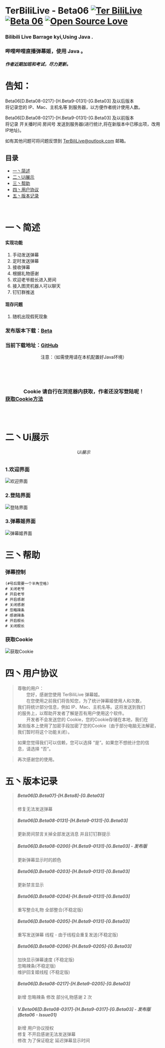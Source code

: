 # TerBiliLive - Beta06  [![Ter BiliLive](https://img.shields.io/badge/Ter-BiliLive-orange.svg)]() [![Beta 06](https://img.shields.io/badge/Beta-06-ff69b4.svg)]()  [![Open Source Love](https://badges.frapsoft.com/os/v2/open-source.svg?v=102)]()




### Bilibili Live Barrage kyi,Using Java .
### 哔哩哔哩直播弹幕姬，使用 Java 。  

##### 作者近期加班和考试，尽力更新。  

# 告知：
Beta06[D.Beta08-0217]-[H.Beta9-0131]-[G.Beta03] 及以后版本  
将记录您的 IP、Mac、主机名等 到服务器，以方便作者统计使用人数。 
 
Beta06[D.Beta08-0217]-[H.Beta9-0131]-[G.Beta03] 及以前版本  
将记录 开关播时间 房间号 发送到服务器(进行统计,将在新版本中已移出项，改用IP地址)。  

如有其他问题可将问题反馈到 TerBiliLive@outlook.com 邮箱。

## 目录
* [一丶简述](#一丶简述)
* [二丶Ui展示](#二丶Ui展示)
* [三丶帮助](#三丶帮助)
* [四丶用户协议](#四丶用户协议)
* [五丶版本记录](#五丶版本记录)

<br>

# 一丶简述

#### 实现功能
1. 手动发送弹幕
2. 定时发送弹幕
3. 接收弹幕
4. 根据礼物感谢
5. 欢迎老爷舰长进入房间
6. 接入图灵机器人可以聊天
7. 钉钉群推送

#### 现存问题
1. 随机出现假死现象

### 发布版本下载：[Beta](https://github.com/mxnter/TerBiliLive/releases)


### 当前下载地址：[GitHub](https://raw.githubusercontent.com/mxnter/TerBiliLive/master/out/artifacts/TerBiliLive_jar/TerBiliLive.jar)


<center>注意：（如需使用请在本机配置好Java环境）</center>

<br><br><br>

### <center>Cookie 请自行在浏览器内获取，作者还没写登陆呢！</center> [获取Cookie方法](#四丶帮助)

<br><br>
# 二丶Ui展示
###### <center>Ui展示</center>

### 1.欢迎界面
![欢迎界面](https://raw.githubusercontent.com/mxnter/TerBiliLive/master/MDImg/hi.png)

### 2.登陆界面
![登陆界面](https://raw.githubusercontent.com/mxnter/TerBiliLive/master/MDImg/dl.png)

### 3.弹幕姬界面
![弹幕姬界面](https://raw.githubusercontent.com/mxnter/TerBiliLive/master/MDImg/dmj.png)






# 三丶帮助

### 弹幕控制
```
(#号后需要一个半角空格)
# 关闭老爷
# 开启老爷
# 开启感谢
# 关闭感谢
# 忽略辣条
# 感谢辣条
# 开启舰长
# 关闭舰长
```

### 获取Cookie
![获取Cookie](https://raw.githubusercontent.com/mxnter/TerBiliLive/master/MDImg/getcookie.png)


# 四丶用户协议

>尊敬的用户：  
 　　您好，感谢您使用 TerBiliLive 弹幕姬。  
 　　在您使用之前我们将告知您，为了统计弹幕姬使用人和次数，  
 我们将统计部分信息，例如 IP、Mac、主机名等。这将发送到我们  
 的服务上，以帮助开发者了解是否有用户使用这个软件。  
 　　开发者不会发送您的 Cookie，您的Cookie存储在本地，我们在  
 某些版本上使用了加密手段加密了您的Cookie（由于部分电脑无法解密，  
 我们暂时将这个功能关闭）。  
 
 >如果您觉得我们可以信赖，您可以选择 “是”。如果您不想统计您的信  
 息，请选择 “否”。  
 
 >再次感谢您的使用。  

# 五丶版本记录

>##### Beta06[D.Beta07]-[H.Beta8]-[G.Beta03]  
> 修复无法发送弹幕

>##### Beta06[D.Beta08-0131]-[H.Beta9-0131]-[G.Beta03]  
> 更新房间禁言关掉全部发送消息 并且钉钉群提示

>##### Beta06[D.Beta08-0200]-[H.Beta9-0131]-[G.Beta03] - 发布版  
> 更新弹幕显示时的颜色

>##### Beta06[D.Beta08-0203]-[H.Beta9-0131]-[G.Beta03]  
> 更新禁言显示

>##### Beta06[D.Beta08-0204]-[H.Beta9-0131]-[G.Beta03]  
> 重写整合礼物 全部整合(不稳定版)

>##### Beta06[D.Beta08-0205]-[H.Beta9-0131]-[G.Beta03] 
> 重写发送弹幕 线程 - 由于线程会重复发送(不稳定版)

>##### Beta06[D.Beta08-0206]-[H.Beta9-0205]-[G.Beta03] 
> 加快显示弹幕速度 (不稳定版)  
> 忽略辣条(不稳定版)  
> 维护回复姬线程 (不稳定版)  

>##### Beta06[D.Beta08-0217]-[H.Beta9-0205]-[G.Beta03]  
> 新增 忽略辣条
> 修改 部分礼物感谢 2 次

>##### V.Beta06[D.Beta08-0317]-[H.Beta9-0317]-[G.Beta03] - 发布版(Beta06 - Issue01)
> 新增 用户协议授权  
> 修复 不开启感谢无法发送弹幕  
> 修改 为了保证稳定 延迟弹幕显示时间  
